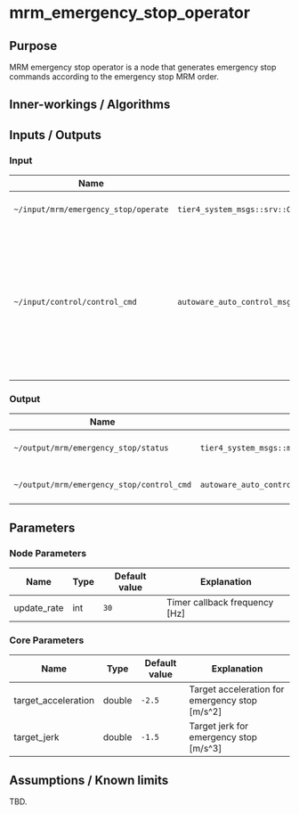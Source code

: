# mrm_emergency_stop_operator

## Purpose

MRM emergency stop operator is a node that generates emergency stop commands according to the emergency stop MRM order.

## Inner-workings / Algorithms

## Inputs / Outputs

### Input

| Name                                 | Type                                                       | Description                                                                                                                   |
| ------------------------------------ | ---------------------------------------------------------- | ----------------------------------------------------------------------------------------------------------------------------- |
| `~/input/mrm/emergency_stop/operate` | `tier4_system_msgs::srv::OperateMrm`                       | MRM execution order                                                                                                           |
| `~/input/control/control_cmd`        | `autoware_auto_control_msgs::msg::AckermannControlCommand` | Control command output from the last node of the control component. Used for the initial value of the emergency stop command. |
|                                      |                                                            |                                                                                                                               |

### Output

| Name                                      | Type                                                       | Description            |
| ----------------------------------------- | ---------------------------------------------------------- | ---------------------- |
| `~/output/mrm/emergency_stop/status`      | `tier4_system_msgs::msg::MrmBehaviorStatus`                | MRM execution status   |
| `~/output/mrm/emergency_stop/control_cmd` | `autoware_auto_control_msgs::msg::AckermannControlCommand` | Emergency stop command |

## Parameters

### Node Parameters

| Name        | Type | Default value | Explanation                   |
| ----------- | ---- | ------------- | ----------------------------- |
| update_rate | int  | `30`          | Timer callback frequency [Hz] |

### Core Parameters

| Name                | Type   | Default value | Explanation                                    |
| ------------------- | ------ | ------------- | ---------------------------------------------- |
| target_acceleration | double | `-2.5`        | Target acceleration for emergency stop [m/s^2] |
| target_jerk         | double | `-1.5`        | Target jerk for emergency stop [m/s^3]         |

## Assumptions / Known limits

TBD.
